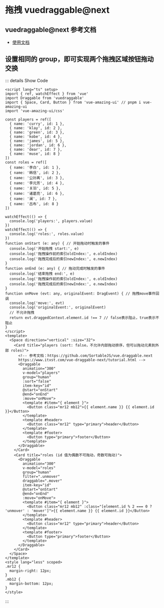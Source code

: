 # 拖拽 vuedraggable@next

<script lang="ts" setup>
import { ref, watchEffect } from 'vue'
import Draggable from 'vuedraggable'
import { Space, Card, Button } from 'vue-amazing-ui'
import 'vue-amazing-ui/css'

const players = ref([
  { name: 'curry', id: 1 },
  { name: 'klay', id: 2 },
  { name: 'green', id: 3 },
  { name: 'kobe', id: 4 },
  { name: 'james', id: 5 },
  { name: 'jordan', id: 6 },
  { name: 'dear', id: 7 },
  { name: 'muse', id: 8 }
])
const roles = ref([
  { name: '李白', id: 1 },
  { name: '韩信', id: 2 },
  { name: '公孙离', id: 3 },
  { name: '李元芳', id: 4 },
  { name: '关羽', id: 5 },
  { name: '诸葛亮', id: 6 },
  { name: '澜', id: 7 },
  { name: '吕布', id: 8 }
])

watchEffect(() => {
  console.log('players:', players.value)
})
watchEffect(() => {
  console.log('roles:', roles.value)
})
function onStart (e: any) { // 开始拖动时触发的事件
  console.log('开始拖拽 start:', e)
  console.log('拖拽操作前的索引oldIndex:', e.oldIndex)
  console.log('拖拽完成后的索引newIndex:', e.newIndex)
}
function onEnd (e: any) { // 拖动完成时触发的事件
  console.log('结束拖拽 end:', e)
  console.log('拖拽操作前的索引oldIndex:', e.oldIndex)
  console.log('拖拽完成后的索引newIndex:', e.newIndex)
}
function onMove (evt: any, originalEvent: DragEvent) { // 拖拽move事件回调
  console.log('move:', evt)
  console.log('originalEvent:', originalEvent)
  // 不允许拖拽
  return evt.draggedContext.element.id !== 7 // false表示阻止，true表示不阻止
}
</script>

## vuedraggable@next 参考文档

- [使用文档](https://www.npmjs.com/package/vuedraggable/v/4.1.0)

## 设置相同的 group，即可实现两个拖拽区域按钮拖动交换

<Space direction="vertical" :size="32">
  <Card title="players (sort: false，不允许内部拖动排序，但可以拖动元素到外部 roles)">
    <!-- 参考文档：https://github.com/SortableJS/vue.draggable.next
    https://www.itxst.com/vue-draggable-next/tutorial.html -->
    <Draggable
      animation="300"
      v-model="players"
      group="human"
      :sort="false"
      item-key="id"
      @start="onStart"
      @end="onEnd"
      :move="onMove">
      <template #item="{ element }">
        <Button class="mr12 mb12">{{ element.name }} {{ element.id }}</Button>
      </template>
      <template #header>
        <Button class="mr12" type="primary">header</Button>
      </template>
      <template #footer>
        <Button type="primary">footer</Button>
      </template>
    </Draggable>
  </Card>
  <Card title="roles (id 值为偶数不可拖动，奇数可拖动)">
    <Draggable
      animation="300"
      v-model="roles"
      group="human"
      filter=".unmover"
      draggable=".mover"
      item-key="id"
      @start="onStart"
      @end="onEnd"
      :move="onMove">
      <template #item="{ element }">
        <Button class="mr12 mb12" :class="[element.id % 2 === 0 ? 'unmover' : 'mover']">{{ element.name }} {{ element.id }}</Button>
      </template>
      <template #header>
        <Button class="mr12" type="primary">header</Button>
      </template>
      <template #footer>
        <Button type="primary">footer</Button>
      </template>
    </Draggable>
  </Card>
</Space>

<style lang="less" scoped>
.mr12 {
  margin-right: 12px;
}
.mb12 {
  margin-bottom: 12px;
}
</style>

::: details Show Code

```vue
<script lang="ts" setup>
import { ref, watchEffect } from 'vue'
import Draggable from 'vuedraggable'
import { Space, Card, Button } from 'vue-amazing-ui' // pnpm i vue-amazing-ui
import 'vue-amazing-ui/css'

const players = ref([
  { name: 'curry', id: 1 },
  { name: 'klay', id: 2 },
  { name: 'green', id: 3 },
  { name: 'kobe', id: 4 },
  { name: 'james', id: 5 },
  { name: 'jordan', id: 6 },
  { name: 'dear', id: 7 },
  { name: 'muse', id: 8 }
])
const roles = ref([
  { name: '李白', id: 1 },
  { name: '韩信', id: 2 },
  { name: '公孙离', id: 3 },
  { name: '李元芳', id: 4 },
  { name: '关羽', id: 5 },
  { name: '诸葛亮', id: 6 },
  { name: '澜', id: 7 },
  { name: '吕布', id: 8 }
])

watchEffect(() => {
  console.log('players:', players.value)
})
watchEffect(() => {
  console.log('roles:', roles.value)
})
function onStart (e: any) { // 开始拖动时触发的事件
  console.log('开始拖拽 start:', e)
  console.log('拖拽操作前的索引oldIndex:', e.oldIndex)
  console.log('拖拽完成后的索引newIndex:', e.newIndex)
}
function onEnd (e: any) { // 拖动完成时触发的事件
  console.log('结束拖拽 end:', e)
  console.log('拖拽操作前的索引oldIndex:', e.oldIndex)
  console.log('拖拽完成后的索引newIndex:', e.newIndex)
}
function onMove (evt: any, originalEvent: DragEvent) { // 拖拽move事件回调
  console.log('move:', evt)
  console.log('originalEvent:', originalEvent)
  // 不允许拖拽
  return evt.draggedContext.element.id !== 7 // false表示阻止，true表示不阻止
}
</script>
<template>
  <Space direction="vertical" :size="32">
    <Card title="players (sort: false，不允许内部拖动排序，但可以拖动元素到外部 roles)">
      <!-- 参考文档：https://github.com/SortableJS/vue.draggable.next
      https://www.itxst.com/vue-draggable-next/tutorial.html -->
      <Draggable
        animation="300"
        v-model="players"
        group="human"
        :sort="false"
        item-key="id"
        @start="onStart"
        @end="onEnd"
        :move="onMove">
        <template #item="{ element }">
          <Button class="mr12 mb12">{{ element.name }} {{ element.id }}</Button>
        </template>
        <template #header>
          <Button class="mr12" type="primary">header</Button>
        </template>
        <template #footer>
          <Button type="primary">footer</Button>
        </template>
      </Draggable>
    </Card>
    <Card title="roles (id 值为偶数不可拖动，奇数可拖动)">
      <Draggable
        animation="300"
        v-model="roles"
        group="human"
        filter=".unmover"
        draggable=".mover"
        item-key="id"
        @start="onStart"
        @end="onEnd"
        :move="onMove">
        <template #item="{ element }">
          <Button class="mr12 mb12" :class="[element.id % 2 === 0 ? 'unmover' : 'mover']">{{ element.name }} {{ element.id }}</Button>
        </template>
        <template #header>
          <Button class="mr12" type="primary">header</Button>
        </template>
        <template #footer>
          <Button type="primary">footer</Button>
        </template>
      </Draggable>
    </Card>
  </Space>
</template>
<style lang="less" scoped>
.mr12 {
  margin-right: 12px;
}
.mb12 {
  margin-bottom: 12px;
}
</style>
```

:::
